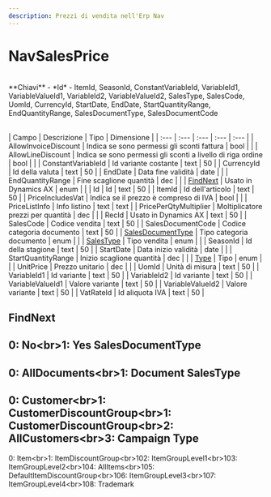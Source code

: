```yaml
---
description: Prezzi di vendita nell'Erp Nav
---
```

# NavSalesPrice

<br>
**Chiavi**
- *Id*
- ItemId, SeasonId, ConstantVariableId, VariableId1, VariableValueId1, VariableId2, VariableValueId2, SalesType, SalesCode, UomId, CurrencyId, StartDate, EndDate, StartQuantityRange, EndQuantityRange, SalesDocumentType, SalesDocumentCode
<br><br>

| Campo | Descrizione | Tipo | Dimensione | 
| :--- | :--- | :--- | :--- | :--- |
| AllowInvoiceDiscount | Indica se sono permessi gli sconti fattura | bool |  |
| AllowLineDiscount | Indica se sono permessi gli sconti a livello di riga ordine | bool |  |
| ConstantVariableId | Id variante costante | text | 50 |
| CurrencyId | Id della valuta | text | 50 |
| EndDate | Data fine validità | date |  |
| EndQuantityRange | Fine scaglione quantità | dec |  |
| [FindNext](#findnext) | Usato in Dynamics AX | enum |  |
| Id | Id | text | 50 |
| ItemId | Id dell'articolo | text | 50 |
| PriceIncludesVat | Indica se il prezzo è compreso di IVA | bool |  |
| PriceListInfo | Info listino | text | text |
| PricePerQtyMultiplier | Moltiplicatore prezzi per quantità | dec |  |
| RecId | Usato in Dynamics AX | text | 50 |
| SalesCode | Codice vendita | text | 50 |
| SalesDocumentCode | Codice categoria documento | text | 50 |
| [SalesDocumentType](#salesdocumenttype) | Tipo categoria documento | enum |  |
| [SalesType](#salestype) | Tipo vendita | enum |  |
| SeasonId | Id della stagione | text | 50 |
| StartDate | Data inizio validità | date |  |
| StartQuantityRange | Inizio scaglione quantità | dec |  |
| [Type](#type) | Tipo | enum |  |
| UnitPrice | Prezzo unitario | dec |  |
| UomId | Unità di misura | text | 50 |
| VariableId1 | Id variante | text | 50 |
| VariableId2 | Id variante | text | 50 |
| VariableValueId1 | Valore variante | text | 50 |
| VariableValueId2 | Valore variante | text | 50 |
| VatRateId | Id aliquota IVA | text | 50 |

FindNext
---
0: No<br&gt;1: Yes
SalesDocumentType
---
0: AllDocuments<br&gt;1: Document
SalesType
---
0: Customer<br&gt;1: CustomerDiscountGroup<br&gt;1: CustomerDiscountGroup<br&gt;2: AllCustomers<br&gt;3: Campaign
Type
---
0: Item<br&gt;1: ItemDiscountGroup<br&gt;102: ItemGroupLevel1<br&gt;103: ItemGroupLevel2<br&gt;104: AllItems<br&gt;105: DefaultItemDiscountGroup<br&gt;106: ItemGroupLevel3<br&gt;107: ItemGroupLevel4<br&gt;108: Trademark


